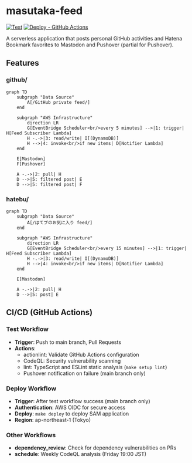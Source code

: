 # masutaka-feed

[![Test](https://github.com/masutaka/masutaka-feed/actions/workflows/test.yml/badge.svg?branch=main)][Test]
[![Deploy - GitHub Actions](https://github.com/masutaka/masutaka-feed/actions/workflows/deploy.yml/badge.svg?branch=main)][deploy]

[Test]: https://github.com/masutaka/masutaka-feed/actions/workflows/test.yml?query=branch%3Amain
[deploy]: https://github.com/masutaka/masutaka-feed/actions/workflows/deploy.yml?query=branch%3Amain

A serverless application that posts personal GitHub activities and Hatena Bookmark favorites to Mastodon and Pushover (partial for Pushover).

## Features

### github/

```mermaid
graph TD
    subgraph "Data Source"
        A[/GitHub private feed/]
    end

    subgraph "AWS Infrastructure"
        direction LR
        G[EventBridge Scheduler<br/>every 5 minutes] -->|1: trigger| H[Feed Subscriber Lambda]
        H -.->|3: read/write| I[(DynamoDB)]
        H -->|4: invoke<br/>if new items| D[Notifier Lambda]
    end

    E[Mastodon]
    F[Pushover]

    A -.->|2: pull| H
    D -->|5: filtered post| E
    D -->|5: filtered post| F
```

### hatebu/

```mermaid
graph TD
    subgraph "Data Source"
        A[/はてブのお気に入り feed/]
    end

    subgraph "AWS Infrastructure"
        direction LR
        G[EventBridge Scheduler<br/>every 15 minutes] -->|1: trigger| H[Feed Subscriber Lambda]
        H -.->|3: read/write| I[(DynamoDB)]
        H -->|4: invoke<br/>if new items| D[Notifier Lambda]
    end

    E[Mastodon]

    A -.->|2: pull| H
    D -->|5: post| E
```

## CI/CD (GitHub Actions)

### Test Workflow
- **Trigger**: Push to main branch, Pull Requests
- **Actions**:
  - actionlint: Validate GitHub Actions configuration
  - CodeQL: Security vulnerability scanning
  - lint: TypeScript and ESLint static analysis (`make setup lint`)
  - Pushover notification on failure (main branch only)

### Deploy Workflow
- **Trigger**: After test workflow success (main branch only)
- **Authentication**: AWS OIDC for secure access
- **Deploy**: `make deploy` to deploy SAM application
- **Region**: ap-northeast-1 (Tokyo)

### Other Workflows
- **dependency_review**: Check for dependency vulnerabilities on PRs
- **schedule**: Weekly CodeQL analysis (Friday 19:00 JST)
